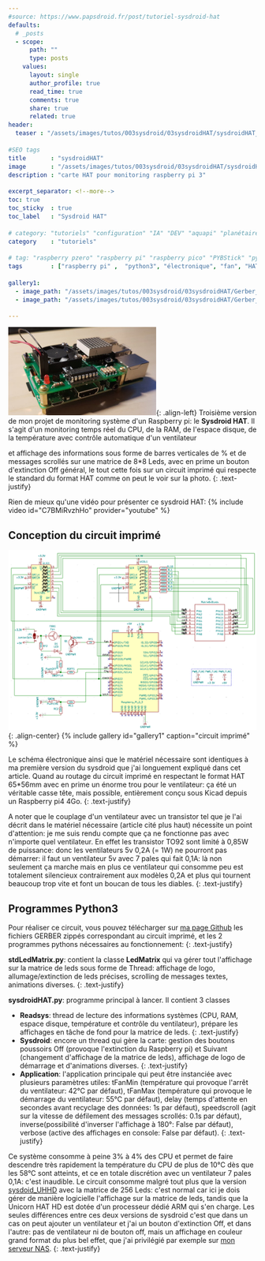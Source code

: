 ```yaml
---
#source: https://www.papsdroid.fr/post/tutoriel-sysdroid-hat
defaults:
  # _posts
  - scope:
      path: ""
      type: posts
    values:
      layout: single
      author_profile: true
      read_time: true
      comments: true
      share: true
      related: true
header: 
  teaser : "/assets/images/tutos/003sysdroid/03sysdroidHAT/sysdroidHAT_300.jpg"

#SEO tags
title       : "sysdroidHAT"
image       : "/assets/images/tutos/003sysdroid/03sysdroidHAT/sysdroidHAT_300.jpg"
description : "carte HAT pour monitoring raspberry pi 3"

excerpt_separator: <!--more-->
toc: true
toc_sticky  : true
toc_label   : "Sysdroid HAT"

# category: "tutoriels" "configuration" "IA" "DEV" "aquapi" "planétaire" 
category    : "tutoriels" 

# tag: "raspberry pzero" "raspberry pi" "raspberry pico" "PYBStick" "python3" "micro-pyhton" "électronique"
tags        : ["raspberry pi" ,  "python3", "électronique", "fan", "HAT", "monitoring"]

gallery1:
  - image_path: "/assets/images/tutos/003sysdroid/03sysdroidHAT/Gerber_top.png"
  - image_path: "/assets/images/tutos/003sysdroid/03sysdroidHAT/Gerber_verso.png"

---
```

![SysdroidHAT](/assets/images/tutos/003sysdroid/03sysdroidHAT/sysdroidHAT_300.jpg){: .align-left} 
Troisième version de mon projet de monitoring système d'un Raspberry pi: le **Sysdroid HAT**. Il s'agit d'un monitoring temps réel du CPU, de la RAM, de l'espace disque, de la température avec contrôle automatique d'un ventilateur 
<!--more-->
et affichage des informations sous forme de barres verticales de % et de messages scrollés sur une matrice de 8*8 Leds, avec en prime un bouton d'extinction Off général, le tout cette fois sur un circuit imprimé qui respecte le standard du format HAT comme on peut le voir sur la photo.
{: .text-justify}

Rien de mieux qu'une vidéo pour présenter ce sysdroid HAT:
{% include video id="C7BMiRvzhHo" provider="youtube" %}

## Conception du circuit imprimé

![SysdroidHAT](/assets/images/tutos/003sysdroid/03sysdroidHAT/kicad_schema.png){: .align-center} 
{% include gallery id="gallery1" caption="circuit imprimé" %}

Le schéma électronique ainsi que le matériel nécessaire sont identiques à ma première version du sysdroid que j'ai longuement expliqué dans cet article. Quand au routage du circuit imprimé en respectant le format HAT 65*56mm avec en prime un énorme trou pour le ventilateur: ça été un véritable casse tête, mais possible, entièrement conçu sous Kicad depuis un Raspberry pi4 4Go.
{: .text-justify}

A noter que le couplage d'un ventilateur avec un transistor tel que je l'ai décrit dans le matériel nécessaire (article cité plus haut) nécessite un point d'attention: je me suis rendu compte que ça ne fonctionne pas avec n'importe quel ventilateur. En effet les transistor TO92 sont limité à 0,85W de puissance: donc les ventilateurs 5v 0,2A (= 1W) ne pourront pas démarrer: il faut un ventilateur 5v avec 7 pales qui fait 0,1A: là non seulement ça marche mais en plus ce ventilateur qui consomme peu est totalement silencieux contrairement aux modèles 0,2A et plus qui tournent beaucoup trop vite et font un boucan de tous les diables.
{: .text-justify}

## Programmes Python3

Pour réaliser ce circuit, vous pouvez télécharger sur [ma page Github](https://github.com/papsdroidfr/sysdroidHAT) les fichiers GERBER zippés correspondant au circuit imprimé, et les 2 programmes pythons nécessaires au fonctionnement:
{: .text-justify}

**stdLedMatrix.py**: contient la classe **LedMatrix** qui va gérer tout l'affichage sur la matrice de leds sous forme de Thread: affichage de logo, allumage/extinction de leds précises, scrolling de messages textes, animations diverses. 
{: .text-justify}

**sysdroidHAT.py**: programme principal à lancer. Il contient 3 classes
- **Readsys**: thread de lecture des informations systèmes (CPU, RAM, espace disque, température et contrôle du ventilateur), prépare les affichages en tâche de fond pour la matrice de leds.
{: .text-justify}
- **Sysdroid**: encore un thread qui gère la carte: gestion des boutons poussoirs Off (provoque l'extinction du Raspberry pi) et Suivant (changement d'affichage de la matrice de leds), affichage de logo de démarrage et d'animations diverses.
{: .text-justify}
- **Application**: l'application principale qui peut être instanciée avec plusieurs paramètres utiles: tFanMin (température qui provoque l'arrêt du ventilateur: 42°C par défaut), tFanMax (température qui provoque le démarrage du ventilateur: 55°C par défaut), delay (temps d'attente en secondes avant recyclage des données: 1s par défaut), speedscroll (agit sur la vitesse de défilement des messages scrollés: 0.1s par défaut), inverse(possibilité d'inverser l'affichage à 180°: False par défaut), verbose (active des affichages en console: False par défaut).
{: .text-justify}

Ce système consomme à peine 3% à 4% des CPU et permet de faire descendre très rapidement la température du CPU de plus de 10°C dès que les 58°C sont atteints, et ce en totale discrétion avec un ventilateur 7 pales 0,1A: c'est inaudible. Le circuit consomme malgré tout plus que la version [sysdoid_UHHD](https://papsdroidfr.github.io/tutoriels/sysdroid-unicorn-hat/) avec la matrice de 256 Leds: c'est normal car ici je dois gérer de manière logicielle l'affichage sur la matrice de leds, tandis que la Unicorn HAT HD est dotée d'un processeur dédié ARM qui s'en charge. Les seules différences entre ces deux versions de sysdroid c'est que dans un cas on peut ajouter un ventilateur et j'ai un bouton d'extinction Off, et dans l'autre: pas de ventilateur ni de bouton off, mais un affichage en couleur grand format du plus bel effet, que j'ai privilégié par exemple sur [mon serveur NAS](https://papsdroidfr.github.io/configuration/raspi3nas/).
{: .text-justify}